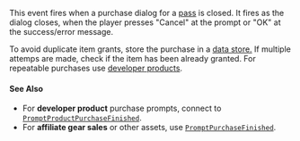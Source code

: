 This event fires when a purchase dialog for a
[pass](https://create.roblox.com/docs/production/monetization/game-passes) is closed. It
fires as the dialog closes, when the player presses "Cancel" at the prompt
or "OK" at the success/error message.

To avoid duplicate item grants, store the purchase in a
[data store.](https://create.roblox.com/docs/cloud-services/datastores) If multiple attemps
are made, check if the item has been already granted. For repeatable
purchases use
[developer products](https://create.roblox.com/docs/production/monetization/developer-products).
#### See Also

- For **developer product** purchase prompts, connect to
[`PromptProductPurchaseFinished`](https://create.roblox.com/docs/reference/engine/classes/MarketplaceService#PromptProductPurchaseFinished).
- For **affiliate gear sales** or other assets, use
[`PromptPurchaseFinished`](https://create.roblox.com/docs/reference/engine/classes/MarketplaceService#PromptPurchaseFinished).